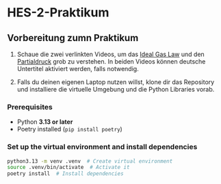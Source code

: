 # HES-2-Praktikum

## Vorbereitung zumn Praktikum

1. Schaue die zwei verlinkten Videos, um das [Ideal Gas Law](https://youtu.be/BxUS1K7xu30?si=f3rDpXa9sT9PRdz9) und den [Partialdruck](https://youtu.be/JbqtqCunYzA?si=UgNx84xJpQUcYKGu) grob zu verstehen. In beiden Videos können deutsche Untertitel aktiviert werden, falls notwendig.

2. Falls du deinen eigenen Laptop nutzen willst, klone dir das Repository und installiere die virtuelle Umgebung und die Python Libraries vorab.


### **Prerequisites**

- Python **3.13 or later**
- Poetry installed (`pip install poetry`)

### **Set up the virtual environment and install dependencies**

```bash
python3.13 -m venv .venv  # Create virtual environment
source .venv/bin/activate  # Activate it
poetry install  # Install dependencies
```